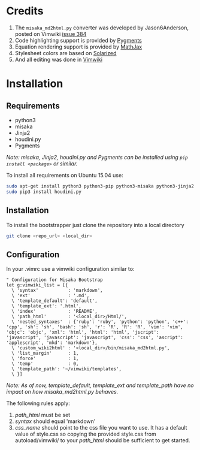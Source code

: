 # Credits

1. The `misaka_md2html.py` converter was developed by Jason6Anderson, posted on Vimwiki [issue 384](http://code.google.com/p/vimwiki/issues/detail?id=384)
1. Code highlighting support is provided by [Pygments][]
1. Equation rendering support is provided by [MathJax][] 
1. Stylesheet colors are based on [Solarized][]
1. And all editing was done in [Vimwiki][]

[Vimwiki]: http://code.google.com/p/vimwiki
[Pygments]: http://pygments.org/
[MathJax]: http://www.mathjax.org/
[Solarized]: http://ethanschoonover.com/solarized

# Installation

## Requirements

* python3
* misaka
* Jinja2
* houdini.py
* Pygments

*Note: misaka, Jinja2, houdini.py and Pygments can be installed using `pip install <package>` or similar.*

To install all requirements on Ubuntu 15.04 use:

```bash
sudo apt-get install python3 python3-pip python3-misaka python3-jinja2 python3-pygments
sudo pip3 install houdini.py
```

## Installation

To install the bootstrapper just clone the repository into a local directory
```bash
git clone <repo_url> <local_dir>
```

## Configuration

In your .vimrc use a vimwiki configuration similar to:

```vim
" Configuration for Misaka Bootstrap
let g:vimwiki_list = [{
  \ 'syntax'           : 'markdown',
  \ 'ext'              : '.md',
  \ 'template_default': 'default',
  \ 'template_ext': '.html',
  \ 'index'            : 'README',
  \ 'path_html'        : '<local_dir>/Html/',
  \ 'nested_syntaxes'  : {'ruby': 'ruby', 'python': 'python', 'c++': 'cpp', 'sh': 'sh', 'bash': 'sh', 'r': 'R', 'R': 'R', 'vim': 'vim', 'objc': 'objc', 'xml': 'html', 'html': 'html', 'jscript': 'javascript', 'javascript': 'javascript', 'css': 'css', 'ascript': 'applescript', 'mkd': 'markdown'},
  \ 'custom_wiki2html' : '<local_dir>/bin/misaka_md2html.py',
  \ 'list_margin'      : 1,
  \ 'force'            : 1,
  \ 'temp'             : 0,
  \ 'template_path': '~/vimwiki/templates', 
  \ }]
```

*Note: As of now, template_default, template_ext and template_path have no impact on how misaka_md2html.py behaves.*

The following rules apply:

1. *path_html* must be set
2. *syntax* should equal 'markdown'
3. *css_name* should point to the css file you want to use. It has a default value of style.css so copying the provided style.css from autoload/vimwiki/ to your *path_html* should be sufficient to get started. 
